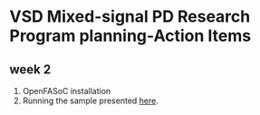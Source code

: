 # VSD Mixed-signal PD Research Program planning-Action Items
## week 2
1. OpenFASoC installation  <br>
2. Running the sample presented [here](https://onedrive.live.com/?authkey=%21ANgZedkxG5nArLI&id=E0E9B5EEF85B162E%2198904&cid=E0E9B5EEF85B162E&parId=root&parQt=sharedby&parCid=60A96227DD109893&o=OneUp).
